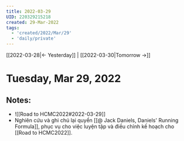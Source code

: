 ```yaml
---
title: 2022-03-29
UID: 220329215218
created: 29-Mar-2022
tags:
  - 'created/2022/Mar/29'
  - 'daily/private'
---
```

[[2022-03-28|<- Yesterday]] | [[2022-03-30|Tomorrow ->]]
# Tuesday, Mar 29, 2022

## Notes:
- ![[Road to HCMC2022#2022-03-29]] 
- Nghiên cứu và ghi chú lại quyển [[@ Jack Daniels, Daniels' Running Formula]], phục vụ cho việc luyện tập và điều chỉnh kế hoạch cho [[Road to HCMC2022]].



